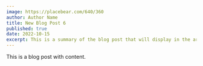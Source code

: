 ```yaml
---
image: https://placebear.com/640/360
author: Author Name
title: New Blog Post 6
published: true
date: 2022-10-15
excerpt: This is a summary of the blog post that will display in the article list.
---
```


This is a blog post with content.